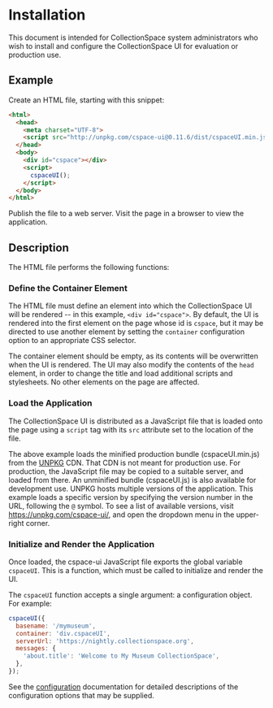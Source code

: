 # Installation

This document is intended for CollectionSpace system administrators who wish to install and configure the CollectionSpace UI for evaluation or production use.

## Example

Create an HTML file, starting with this snippet:

```HTML
<html>
  <head>
    <meta charset="UTF-8">
    <script src="http://unpkg.com/cspace-ui@0.11.6/dist/cspaceUI.min.js"></script>
  </head>
  <body>
    <div id="cspace"></div>
    <script>
      cspaceUI();
    </script>
  </body>
</html>
```

Publish the file to a web server. Visit the page in a browser to view the application.

## Description

The HTML file performs the following functions:

### Define the Container Element

The HTML file must define an element into which the CollectionSpace UI will be rendered -- in this example, `<div id="cspace">`. By default, the UI is rendered into the first element on the page whose id is `cspace`, but it may be directed to use another element by setting the `container` configuration option to an appropriate CSS selector.

The container element should be empty, as its contents will be overwritten when the UI is rendered. The UI may also modify the contents of the `head` element, in order to change the title and load additional scripts and stylesheets. No other elements on the page are affected.

### Load the Application

The CollectionSpace UI is distributed as a JavaScript file that is loaded onto the page using a `script` tag with its `src` attribute set to the location of the file.

The above example loads the minified production bundle (cspaceUI.min.js) from the [UNPKG](https://unpkg.com) CDN. That CDN is not meant for production use. For production, the JavaScript file may be copied to a suitable server, and loaded from there. An unminified bundle (cspaceUI.js) is also available for development use. UNPKG hosts multiple versions of the application. This example loads a specific version by specifying the version number in the URL, following the `@` symbol. To see a list of available versions, visit https://unpkg.com/cspace-ui/, and open the dropdown menu in the upper-right corner.

### Initialize and Render the Application

Once loaded, the cspace-ui JavaScript file exports the global variable `cspaceUI`. This is a function, which must be called to initialize and render the UI.

The `cspaceUI` function accepts a single argument: a configuration object. For example:

```JavaScript
cspaceUI({
  basename: '/mymuseum',
  container: 'div.cspaceUI',
  serverUrl: 'https://nightly.collectionspace.org',
  messages: {
    'about.title': 'Welcome to My Museum CollectionSpace',
  },
});
```

See the [configuration](../configuration) documentation for detailed descriptions of the configuration options that may be supplied.

